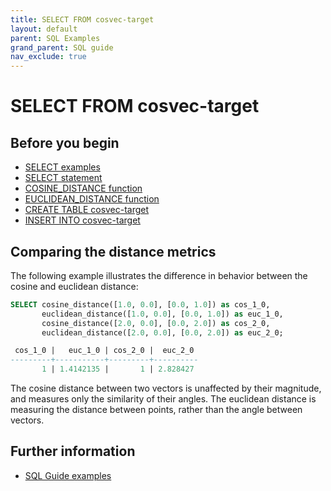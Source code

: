 ```yaml
---
title: SELECT FROM cosvec-target
layout: default
parent: SQL Examples
grand_parent: SQL guide
nav_exclude: true
---
```

# SELECT FROM cosvec-target

## Before you begin
* [SELECT examples](/docs/sql-guide/examples/sql-eg-home/#select-examples)
* [SELECT statement](/docs/sql-guide/statements/statement-select)
* [COSINE_DISTANCE function](/docs/sql-guide/functions/function-cosine-distance)
* [EUCLIDEAN_DISTANCE function](/docs/sql-guide/functions/function-euclidean-distance)
* [CREATE TABLE cosvec-target](/docs/sql-guide/examples/sql-eg-table/sql-eg-table-create-cosvec-target)
* [INSERT INTO cosvec-target](/docs/sql-guide/examples/sql-eg-insert/sql-eg-insert-cosvec-target)

## Comparing the distance metrics

The following example illustrates the difference in behavior between the cosine and
euclidean distance:

```sql
SELECT cosine_distance([1.0, 0.0], [0.0, 1.0]) as cos_1_0,
       euclidean_distance([1.0, 0.0], [0.0, 1.0]) as euc_1_0,
       cosine_distance([2.0, 0.0], [0.0, 2.0]) as cos_2_0,
       euclidean_distance([2.0, 0.0], [0.0, 2.0]) as euc_2_0;

 cos_1_0 |   euc_1_0 | cos_2_0 |  euc_2_0
---------+-----------+---------+----------
       1 | 1.4142135 |       1 | 2.828427
```

The cosine distance between two vectors is unaffected by their magnitude,
and measures only the similarity of their angles. The euclidean distance
is measuring the distance between points, rather than the angle between
vectors.

## Further information

* [SQL Guide examples](/docs/sql-guide/examples/sql-eg-home)
